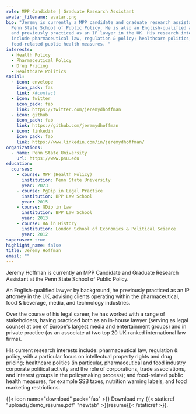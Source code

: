 ```yaml
---
role: MPP Candidate | Graduate Research Assistant
avatar_filename: avatar.png
bio: "Jeremy is currently a MPP candidate and graduate research assistant at the
  Penn State School of Public Policy. He is also an English-qualified attorney,
  and previously practiced as an IP lawyer in the UK. His research interests
  include pharmaceutical law, regulation & policy; healthcare politics; and
  food-related public health measures. "
interests:
  - Health Policy
  - Pharmaceutical Policy
  - Drug Pricing
  - Healthcare Politics
social:
  - icon: envelope
    icon_pack: fas
    link: /#contact
  - icon: twitter
    icon_pack: fab
    link: https://twitter.com/jeremydhoffman
  - icon: github
    icon_pack: fab
    link: https://github.com/jeremydhoffman
  - icon: linkedin
    icon_pack: fab
    link: https://www.linkedin.com/in/jeremydhoffman/
organizations:
  - name: Penn State University
    url: https://www.psu.edu
education:
  courses:
    - course: MPP (Health Policy)
      institution: Penn State University
      year: 2023
    - course: PgDip in Legal Practice
      institution: BPP Law School
      year: 2015
    - course: GDip in Law
      institution: BPP Law School
      year: 2013
    - course: BA in History
      institution: London School of Economics & Political Science
      year: 2012
superuser: true
highlight_name: false
title: Jeremy Hoffman
email: ""
---
```

Jeremy Hoffman is currently an MPP Candidate and Graduate Research Assistant at the Penn State School of Public Policy. 

An English-qualified lawyer by background, he previously practiced as an IP attorney in the UK, advising clients operating within the pharmaceutical, food & beverage, media, and technology industries.

Over the course of his legal career, he has worked with a range of stakeholders, having practiced both as an in-house lawyer (serving as legal counsel at one of Europe's largest media and entertainment groups) and in private practice (as an associate at two top 20 UK-ranked international law firms).

His current research interests include: pharmaceutical law, regulation & policy, with a particular focus on intellectual property rights and drug pricing; healthcare politics (in particular, pharmaceutical and food industry corporate political activity and the role of corporations, trade associations, and interest groups in the policymaking process); and food-related public health measures, for example SSB taxes, nutrition warning labels, and food marketing restrictions.

{{< icon name="download" pack="fas" >}} Download my {{< staticref "uploads/demo_resume.pdf" "newtab" >}}resumé{{< /staticref >}}.